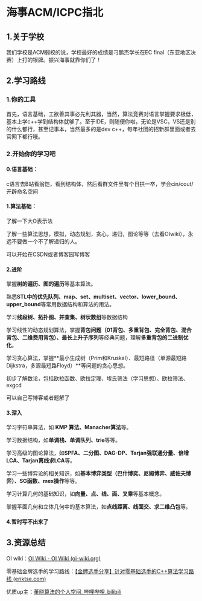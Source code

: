 # 海事ACM/ICPC指北

## 1.关于学校

我们学校是ACM弱校的说，学校最好的成绩是刁鹏杰学长在EC final（东亚地区决赛）上打的银牌。振兴海事就靠你们了！

## 2.学习路线

### 1.你的工具

首先，语言基础，工欲善其事必先利其器，当然，算法竞赛对语言掌握要求极低，基本上学c++学到结构体就够了。至于IDE，则随便你啦，无论是VSC，VS还是别的什么都行，甚至记事本，当然最多的是dev c++，每年社团的招新群里面或者去官网下都行哦。

### 2.开始你的学习吧

#### 0.语言基础：

c语言去B站看翁恺，看到结构体，然后看群文件里有个日拱一卒，学会cin/cout/开辟命名空间

#### 1.算法基础：

了解一下大O表示法

了解一些算法思想，模拟，动态规划，贪心，递归，图论等等（去看OIwiki），永远不要做一个不了解递归的人。

可以开始在CSDN或者博客园写博客

#### 2.进阶

掌握**树的遍历、图的遍历**等基本算法。

熟悉**STL中的优先队列、map、set、multiset、vector、lower_bound、upper_bound**等常用数据结构和算法的用法。

学习**线段树、拓扑图、并查集、树状数组**等数据结构

学习线性的动态规划算法，掌握**背包问题（01背包、多重背包、完全背包、混合背包、二维费用背包）、最长上升子序列**等经典问题，理解**多重背包的二进制优化**。

学习贪心算法，掌握**最小生成树（Prim和Kruskal）、最短路径（单源最短路Dijkstra，多源最短路Floyd）**等问题的贪心思想。

初步了解数论，包括欧拉函数、欧拉定理、埃氏筛法（学习思想）、欧拉筛法、exgcd

可以自己写博客或者题解了

#### 3.深入

学习字符串算法，如 **KMP 算法、Manacher算法**等。

学习数据结构，如**单调栈、单调队列、trie**等等。

学习高级的图论算法，如**SPFA、二分图、DAG-DP、Tarjan强联通分量、倍增LCA、Tarjan离线求LCA**等。

学习一些博弈论的相关知识，如**基本博弈类型（巴什博奕、尼姆博弈、威佐夫博弈）、SG函数、mex操作**等等。

学习计算几何的基础知识，如**向量、点、线、面、叉乘**等基本概念。

掌握平面几何和立体几何中的基本算法，如**点线距离、线面交、求二维凸包**等。

#### 4.暂时写不出来了

## 3.资源总结

OI wiki：[OI Wiki - OI Wiki (oi-wiki.org)](https://oi-wiki.org/)

零基础金牌选手的学习路线：[【金牌选手分享】针对零基础选手的C++算法学习路线 (eriktse.com)](https://www.eriktse.com/algorithm/1303.html#大一上学期)

优质up主：[董晓算法的个人空间_哔哩哔哩_bilibili](https://space.bilibili.com/517494241?spm_id_from=333.337.0.0)

